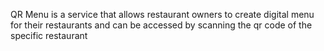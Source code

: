 QR Menu is a service that allows restaurant owners to create digital menu for their restaurants and can be accessed by scanning the qr code of the specific restaurant
